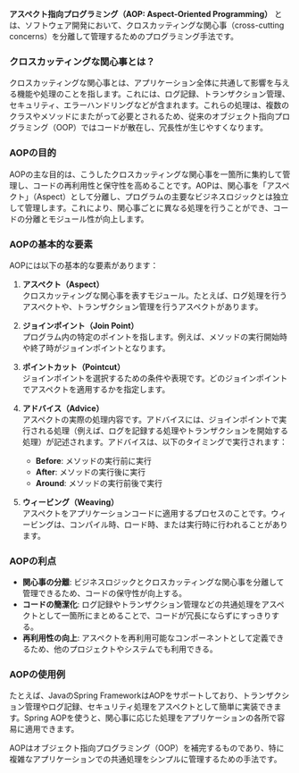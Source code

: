 **アスペクト指向プログラミング（AOP: Aspect-Oriented Programming）** とは、ソフトウェア開発において、クロスカッティングな関心事（cross-cutting concerns）を分離して管理するためのプログラミング手法です。

### クロスカッティングな関心事とは？
クロスカッティングな関心事とは、アプリケーション全体に共通して影響を与える機能や処理のことを指します。これには、ログ記録、トランザクション管理、セキュリティ、エラーハンドリングなどが含まれます。これらの処理は、複数のクラスやメソッドにまたがって必要とされるため、従来のオブジェクト指向プログラミング（OOP）ではコードが散在し、冗長性が生じやすくなります。

### AOPの目的
AOPの主な目的は、こうしたクロスカッティングな関心事を一箇所に集約して管理し、コードの再利用性と保守性を高めることです。AOPは、関心事を「アスペクト」（Aspect）として分離し、プログラムの主要なビジネスロジックとは独立して管理します。これにより、関心事ごとに異なる処理を行うことができ、コードの分離とモジュール性が向上します。

### AOPの基本的な要素
AOPには以下の基本的な要素があります：

1. **アスペクト（Aspect）**  
   クロスカッティングな関心事を表すモジュール。たとえば、ログ処理を行うアスペクトや、トランザクション管理を行うアスペクトがあります。

2. **ジョインポイント（Join Point）**  
   プログラム内の特定のポイントを指します。例えば、メソッドの実行開始時や終了時がジョインポイントとなります。

3. **ポイントカット（Pointcut）**  
   ジョインポイントを選択するための条件や表現です。どのジョインポイントでアスペクトを適用するかを指定します。

4. **アドバイス（Advice）**  
   アスペクトの実際の処理内容です。アドバイスには、ジョインポイントで実行される処理（例えば、ログを記録する処理やトランザクションを開始する処理）が記述されます。アドバイスは、以下のタイミングで実行されます：
   - **Before**: メソッドの実行前に実行
   - **After**: メソッドの実行後に実行
   - **Around**: メソッドの実行前後で実行

5. **ウィービング（Weaving）**  
   アスペクトをアプリケーションコードに適用するプロセスのことです。ウィービングは、コンパイル時、ロード時、または実行時に行われることがあります。

### AOPの利点
- **関心事の分離**: ビジネスロジックとクロスカッティングな関心事を分離して管理できるため、コードの保守性が向上する。
- **コードの簡潔化**: ログ記録やトランザクション管理などの共通処理をアスペクトとして一箇所にまとめることで、コードが冗長にならずにすっきりする。
- **再利用性の向上**: アスペクトを再利用可能なコンポーネントとして定義できるため、他のプロジェクトやシステムでも利用できる。

### AOPの使用例
たとえば、JavaのSpring FrameworkはAOPをサポートしており、トランザクション管理やログ記録、セキュリティ処理をアスペクトとして簡単に実装できます。Spring AOPを使うと、関心事に応じた処理をアプリケーションの各所で容易に適用できます。

AOPはオブジェクト指向プログラミング（OOP）を補完するものであり、特に複雑なアプリケーションでの共通処理をシンプルに管理するための手法です。
